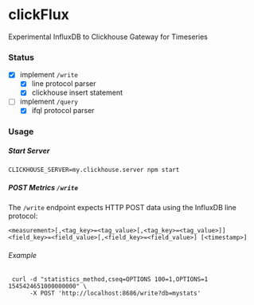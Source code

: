 # clickFlux
Experimental InfluxDB to Clickhouse Gateway for Timeseries


### Status
- [x] implement `/write`
  - [x] line protocol parser
  - [x] clickhouse insert statement
- [ ] implement `/query`
   - [x] ifql protocol parser

### Usage
##### Start Server
```
CLICKHOUSE_SERVER=my.clickhouse.server npm start
```
##### POST Metrics `/write`
The `/write` endpoint expects HTTP POST data using the InfluxDB line protocol:
```
<measurement>[,<tag_key>=<tag_value>[,<tag_key>=<tag_value>]] <field_key>=<field_value>[,<field_key>=<field_value>] [<timestamp>]
```
###### Example
```
 curl -d "statistics_method,cseq=OPTIONS 100=1,OPTIONS=1 1545424651000000000" \
      -X POST 'http://localhost:8686/write?db=mystats'
```
